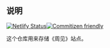## 说明

[![Netlify Status](https://api.netlify.com/api/v1/badges/b4746ecf-eb58-40be-8e8d-09b20a9ddb6f/deploy-status)](https://app.netlify.com/sites/jiakai-weekly/deploys)[![Commitizen friendly](https://img.shields.io/badge/commitizen-friendly-brightgreen.svg)](http://commitizen.github.io/cz-cli/)


这个仓库用来存储《周见》站点。